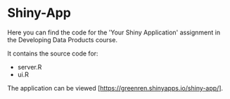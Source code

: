 Shiny-App
=========

Here you can find the code for the 'Your Shiny Application' assignment in 
the Developing Data Products course.

It contains the source code for: 

- server.R
- ui.R

The application can be viewed <here>[https://greenren.shinyapps.io/shiny-app/].